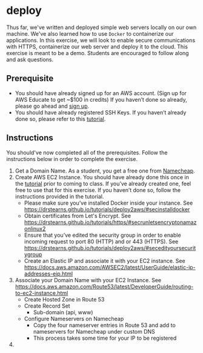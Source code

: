 # deploy
Thus far, we've written and deployed simple web servers locally on our own machine. We've also
learned how to use `Docker` to containerize our applications. In this exercise, we will look to enable 
secure communications with HTTPS, containerize our web server and deploy it to the cloud. This exercise is meant
to be a demo. Students are encouraged to follow along and ask questions. 

## Prerequisite 
- You should have already signed up for an AWS account. (Sign up for AWS Educate to get ~$100 in credits)
If you haven’t done so already, please go ahead and [sign up](https://aws.amazon.com/). 
- You should have already registered SSH Keys. If you haven’t already done so, please refer to this [tutorial](https://drstearns.github.io/tutorials/deploy2aws/#secgeneratingandregisteringsshkeys). 
 
## Instructions 
You should've now completed all of the prerequisites. Follow the instructions below in order to complete the exercise.

1. Get a Domain Name. As a student, you get a free one from [Namecheap](https://nc.me/).   
2. Create AWS EC2 Instance. You should have already done this once in the [tutorial](https://drstearns.github.io/tutorials/deploy2aws/#secregisteryourpublickeywithawsec2) prior to coming to class. If you’ve already created one, feel free to use that for this exercise. If you haven’t done so, follow the instructions provided in the tutorial.
    - Please make sure you’ve installed Docker inside your instance. See https://drstearns.github.io/tutorials/deploy2aws/#secinstalldocker
    - Obtain certificates from Let's Encrypt. See https://drstearns.github.io/tutorials/https/#secrunletsencryptonamazonlinux2
    - Ensure that you’ve edited the security group in order to enable incoming request to port 80 (HTTP) and or 443 (HTTPS). See https://drstearns.github.io/tutorials/deploy2aws/#secedityoursecuritygroup
    - Create an Elastic IP and associate it with your EC2 instance. See https://docs.aws.amazon.com/AWSEC2/latest/UserGuide/elastic-ip-addresses-eip.html
3. Associate your Domain Name with your EC2 Instance. See https://docs.aws.amazon.com/Route53/latest/DeveloperGuide/routing-to-ec2-instance.html
    - Create Hosted Zone in Route 53
    - Create Record Set
        - Sub-domain (api, www)
    - Configure Nameservers on Namecheap
        - Copy the four nameserver entries in Route 53 and add to nameservers for Namecheap under custom DNS
        - This process takes some time for your IP to be registered 
4. 

